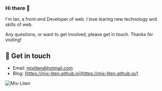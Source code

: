 ### Hi there :raising_hand:

I'm Ian, a front-end Developer of web. I love learing new technology and skills of web.

Any questions, or want to get involved, please get in touch. Thanks for visiting!

## 🔗 Get in touch
- Email: mixliten@hotmail.com
- Blog: [https://mix-liten.github.io](https://mix-liten.github.io/)
<!-- - Profile: [https://mix-liten.github.io/profile](https://mix-liten.github.io/profile/) -->

<img src="https://github-readme-stats.vercel.app/api?username=Mix-Liten&show_icons=true&theme=radical" alt="Mix-Liten" />
